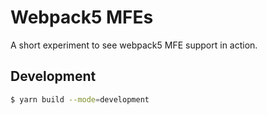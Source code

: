 Webpack5 MFEs
=============

A short experiment to see webpack5 MFE support in action.

## Development

```sh
$ yarn build --mode=development
```
